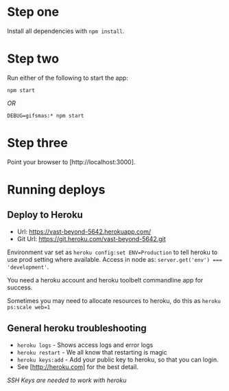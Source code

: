 # Step one
Install all dependencies with `npm install`.


# Step two
Run either of the following to start the app:

`npm start`

*OR*

`DEBUG=gifsmas:* npm start`

# Step three
Point your browser to [http://localhost:3000].

# Running deploys

## Deploy to Heroku
+ Url: https://vast-beyond-5642.herokuapp.com/
+ Git Url: https://git.heroku.com/vast-beyond-5642.git

Environment var set as ` heroku config:set ENV=Production ` to tell heroku to use prod setting where available. Access in node as: `server.get('env') === 'development'`.

You need a heroku account and heroku toolbelt commandline app for success.

Sometimes you may need to allocate resources to heroku, do this as `heroku ps:scale web=1`


## General heroku troubleshooting

+ `heroku logs` - Shows access logs and error logs
+ `heroku restart` - We all know that restarting is magic
+ `heroku keys:add` - Add your public key to heroku, so that you can login.
+ See [http://heroku.com] for the best detail.

_SSH Keys are needed to work with heroku_
